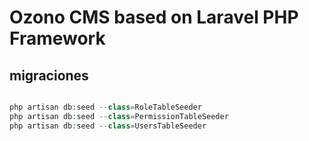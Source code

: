 # Ozono CMS based on Laravel PHP Framework

## migraciones

```php

php artisan db:seed --class=RoleTableSeeder
php artisan db:seed --class=PermissionTableSeeder
php artisan db:seed --class=UsersTableSeeder
```